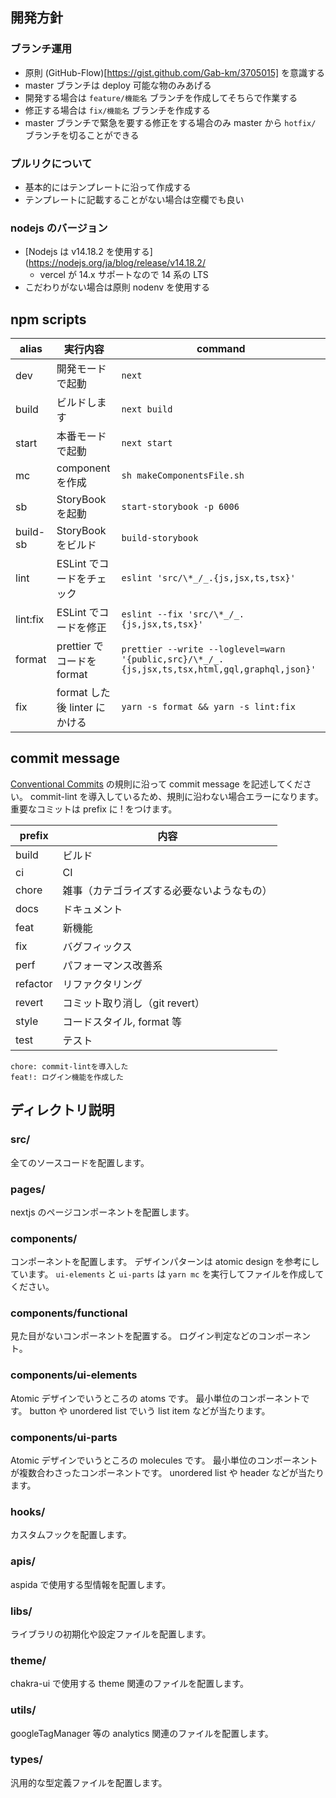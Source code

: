 ## 開発方針

### ブランチ運用

- 原則 (GitHub-Flow)[https://gist.github.com/Gab-km/3705015] を意識する
- master ブランチは deploy 可能な物のみあげる
- 開発する場合は `feature/機能名` ブランチを作成してそちらで作業する
- 修正する場合は `fix/機能名` ブランチを作成する
- master ブランチで緊急を要する修正をする場合のみ master から `hotfix/` ブランチを切ることができる

### プルリクについて

- 基本的にはテンプレートに沿って作成する
- テンプレートに記載することがない場合は空欄でも良い

### nodejs のバージョン

- [Nodejs は v14.18.2 を使用する](https://nodejs.org/ja/blog/release/v14.18.2/
  - vercel が 14.x サポートなので 14 系の LTS
- こだわりがない場合は原則 nodenv を使用する

## npm scripts

| alias    | 実行内容                      | command                                                                                       |
| -------- | ----------------------------- | --------------------------------------------------------------------------------------------- |
| dev      | 開発モードで起動              | `next`                                                                                        |
| build    | ビルドします                  | `next build`                                                                                  |
| start    | 本番モードで起動              | `next start`                                                                                  |
| mc       | component を作成              | `sh makeComponentsFile.sh`                                                                    |
| sb       | StoryBook を起動              | `start-storybook -p 6006`                                                                     |
| build-sb | StoryBook をビルド            | `build-storybook`                                                                             |
| lint     | ESLint でコードをチェック     | `eslint 'src/\*_/_.{js,jsx,ts,tsx}'`                                                          |
| lint:fix | ESLint でコードを修正         | `eslint --fix 'src/\*_/_.{js,jsx,ts,tsx}'`                                                    |
| format   | prettier でコードを format    | `prettier --write --loglevel=warn '{public,src}/\*_/_.{js,jsx,ts,tsx,html,gql,graphql,json}'` |
| fix      | format した後 linter にかける | `yarn -s format && yarn -s lint:fix`                                                          |

## commit message

[Conventional Commits](https://www.conventionalcommits.org/ja/v1.0.0/) の規則に沿って commit message を記述してください。
commit-lint を導入しているため、規則に沿わない場合エラーになります。
重要なコミットは prefix に ! をつけます。

| prefix   | 内容                                       |
| -------- | ------------------------------------------ |
| build    | ビルド                                     |
| ci       | CI                                         |
| chore    | 雑事（カテゴライズする必要ないようなもの） |
| docs     | ドキュメント                               |
| feat     | 新機能                                     |
| fix      | バグフィックス                             |
| perf     | パフォーマンス改善系                       |
| refactor | リファクタリング                           |
| revert   | コミット取り消し（git revert）             |
| style    | コードスタイル, format 等                  |
| test     | テスト                                     |

```
chore: commit-lintを導入した
feat!: ログイン機能を作成した
```

## ディレクトリ説明

### src/

全てのソースコードを配置します。

### pages/

nextjs のページコンポーネントを配置します。

### components/

コンポーネントを配置します。
デザインパターンは atomic design を参考にしています。
`ui-elements` と `ui-parts` は `yarn mc` を実行してファイルを作成してください。

### components/functional

見た目がないコンポーネントを配置する。
ログイン判定などのコンポーネント。

### components/ui-elements

Atomic デザインでいうところの atoms です。
最小単位のコンポーネントです。
button や unordered list でいう list item などが当たります。

### components/ui-parts

Atomic デザインでいうところの molecules です。
最小単位のコンポーネントが複数合わさったコンポーネントです。
unordered list や header などが当たります。

### hooks/

カスタムフックを配置します。

### apis/

aspida で使用する型情報を配置します。

### libs/

ライブラリの初期化や設定ファイルを配置します。

### theme/

chakra-ui で使用する theme 関連のファイルを配置します。

### utils/

googleTagManager 等の analytics 関連のファイルを配置します。

### types/

汎用的な型定義ファイルを配置します。

